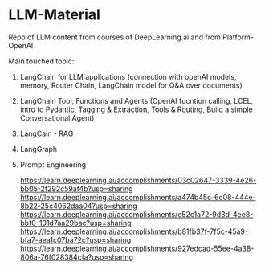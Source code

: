 # LLM-Material

Repo of LLM content from courses of DeepLearning.ai and from Platform-OpenAI

Main touched topic:

  1. LangChain for LLM applications (connection with openAI models, memory, Router Chain, LangChain model for Q&A over documents)
  2. LangChain Tool, Functions and Agents (OpenAI fucntion calling, LCEL, intro to Pydantic, Tagging & Extraction, Tools & Routing, Build a simple Conversational Agent)
  3. LangCain - RAG
  4. LangGraph
  5. Prompt Engineering


     https://learn.deeplearning.ai/accomplishments/03c02647-3339-4e26-bb05-2f292c59af4b?usp=sharing
     https://learn.deeplearning.ai/accomplishments/a474b45c-6c08-444e-8b22-25c4062daa04?usp=sharing
     https://learn.deeplearning.ai/accomplishments/e52c1a72-9d3d-4ee8-bbf0-101d7aa29bac?usp=sharing
     https://learn.deeplearning.ai/accomplishments/b81fb37f-7f5c-45a9-bfa7-aea1c07ba72c?usp=sharing
     https://learn.deeplearning.ai/accomplishments/927edcad-55ee-4a38-806a-76f028384cfa?usp=sharing
